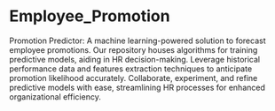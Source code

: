 # Employee_Promotion
Promotion Predictor: A machine learning-powered solution to forecast employee promotions. Our repository houses algorithms for training predictive models, aiding in HR decision-making. Leverage historical performance data and features extraction techniques to anticipate promotion likelihood accurately. Collaborate, experiment, and refine predictive models with ease, streamlining HR processes for enhanced organizational efficiency.

